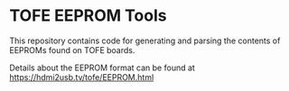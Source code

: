 # TOFE EEPROM Tools

This repository contains code for generating and parsing the contents of
EEPROMs found on TOFE boards.

Details about the EEPROM format can be found at https://hdmi2usb.tv/tofe/EEPROM.html

